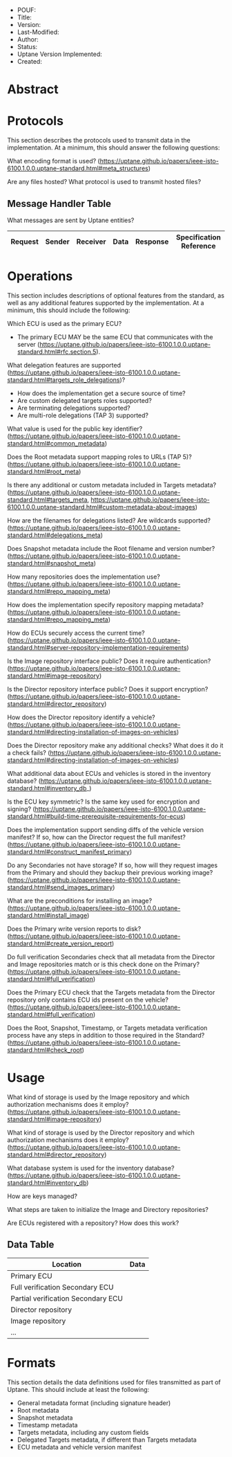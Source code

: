 * POUF:
* Title:
* Version:
* Last-Modified:
* Author:
* Status:
* Uptane Version Implemented:
* Created:

# Abstract

# Protocols

This section describes the protocols used to transmit data in the implementation. At a minimum, this should answer the following questions:

What encoding format is used? (https://uptane.github.io/papers/ieee-isto-6100.1.0.0.uptane-standard.html#meta_structures)

Are any files hosted? What protocol is used to transmit hosted files?

## Message Handler Table

What messages are sent by Uptane entities?


| Request | Sender | Receiver | Data | Response | Specification Reference |
| ------- | ------ | -------- | ---- | -------- | ----------------------- |


# Operations
This section includes descriptions of optional features from the standard, as
well as any additional features supported by the implementation. At a minimum,
this should include the following:

Which ECU is used as the primary ECU?
* The primary ECU MAY be the same ECU that communicates with the server (https://uptane.github.io/papers/ieee-isto-6100.1.0.0.uptane-standard.html#rfc.section.5).

What delegation features are supported (https://uptane.github.io/papers/ieee-isto-6100.1.0.0.uptane-standard.html#targets_role_delegations)?
* How does the implementation get a secure source of time?
* Are custom delegated targets roles supported?
* Are terminating delegations supported?
* Are multi-role delegations (TAP 3) supported?

What value is used for the public key identifier? (https://uptane.github.io/papers/ieee-isto-6100.1.0.0.uptane-standard.html#common_metadata)

Does the Root metadata support mapping roles to URLs (TAP 5)? (https://uptane.github.io/papers/ieee-isto-6100.1.0.0.uptane-standard.html#root_meta)

Is there any additional or custom metadata included in Targets metadata? (https://uptane.github.io/papers/ieee-isto-6100.1.0.0.uptane-standard.html#targets_meta, https://uptane.github.io/papers/ieee-isto-6100.1.0.0.uptane-standard.html#custom-metadata-about-images)

How are the filenames for delegations listed? Are wildcards supported? (https://uptane.github.io/papers/ieee-isto-6100.1.0.0.uptane-standard.html#delegations_meta)

Does Snapshot metadata include the Root filename and version number? (https://uptane.github.io/papers/ieee-isto-6100.1.0.0.uptane-standard.html#snapshot_meta)

How many repositories does the implementation use? (https://uptane.github.io/papers/ieee-isto-6100.1.0.0.uptane-standard.html#repo_mapping_meta)

How does the implementation specify repository mapping metadata? (https://uptane.github.io/papers/ieee-isto-6100.1.0.0.uptane-standard.html#repo_mapping_meta)

How do ECUs securely access the current time? (https://uptane.github.io/papers/ieee-isto-6100.1.0.0.uptane-standard.html#server-repository-implementation-requirements)

Is the Image repository interface public? Does it require authentication? (https://uptane.github.io/papers/ieee-isto-6100.1.0.0.uptane-standard.html#image-repository)

Is the Director repository interface public? Does it support encryption? (https://uptane.github.io/papers/ieee-isto-6100.1.0.0.uptane-standard.html#director_repository)

How does the Director repository identify a vehicle? (https://uptane.github.io/papers/ieee-isto-6100.1.0.0.uptane-standard.html#directing-installation-of-images-on-vehicles)

Does the Director repository make any additional checks? What does it do it a check fails? (https://uptane.github.io/papers/ieee-isto-6100.1.0.0.uptane-standard.html#directing-installation-of-images-on-vehicles)

What additional data about ECUs and vehicles is stored in the inventory database? (https://uptane.github.io/papers/ieee-isto-6100.1.0.0.uptane-standard.html#inventory_db_)

Is the ECU key symmetric? Is the same key used for encryption and signing? (https://uptane.github.io/papers/ieee-isto-6100.1.0.0.uptane-standard.html#build-time-prerequisite-requirements-for-ecus)

Does the implementation support sending diffs of the vehicle version manifest? If so, how can the Director request the full manifest? (https://uptane.github.io/papers/ieee-isto-6100.1.0.0.uptane-standard.html#construct_manifest_primary)

Do any Secondaries not have storage? If so, how will they request images from the Primary and should they backup their previous working image? (https://uptane.github.io/papers/ieee-isto-6100.1.0.0.uptane-standard.html#send_images_primary)

What are the preconditions for installing an image? (https://uptane.github.io/papers/ieee-isto-6100.1.0.0.uptane-standard.html#install_image)

Does the Primary write version reports to disk? (https://uptane.github.io/papers/ieee-isto-6100.1.0.0.uptane-standard.html#create_version_report)

Do full verification Secondaries check that all metadata from the Director and Image repositories match or is this check done on the Primary? (https://uptane.github.io/papers/ieee-isto-6100.1.0.0.uptane-standard.html#full_verification)

Does the Primary ECU check that the Targets metadata from the Director repository only contains ECU ids present on the vehicle? (https://uptane.github.io/papers/ieee-isto-6100.1.0.0.uptane-standard.html#full_verification)

Does the Root, Snapshot, Timestamp, or Targets metadata verification process have any steps in addition to those required in the Standard? (https://uptane.github.io/papers/ieee-isto-6100.1.0.0.uptane-standard.html#check_root)

# Usage

What kind of storage is used by the Image repository and which authorization mechanisms does it employ? (https://uptane.github.io/papers/ieee-isto-6100.1.0.0.uptane-standard.html#image-repository)

What kind of storage is used by the Director repository and which authorization mechanisms does it employ? (https://uptane.github.io/papers/ieee-isto-6100.1.0.0.uptane-standard.html#director_repository)

What database system is used for the inventory database? (https://uptane.github.io/papers/ieee-isto-6100.1.0.0.uptane-standard.html#inventory_db)

How are keys managed?

What steps are taken to initialize the Image and Directory repositories?

Are ECUs registered with a repository? How does this work?

## Data Table

| Location | Data |
| -------- | ---- |
|Primary ECU | |
| Full verification Secondary ECU |  |
| Partial verification Secondary ECU |  |
| Director repository | |
| Image repository | |
| ... | |

# Formats
This section details the data definitions used for files transmitted as part of Uptane. This should include at least the following:
* General metadata format (including signature header)
* Root metadata
* Snapshot metadata
* Timestamp metadata
* Targets metadata, including any custom fields
* Delegated Targets metadata, if different than Targets metadata
* ECU metadata and vehicle version manifest
